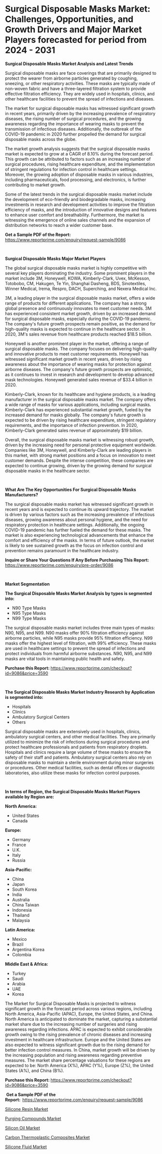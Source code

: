 <p><h1>Surgical Disposable Masks Market: Challenges, Opportunities, and Growth Drivers and Major Market Players forecasted for period from 2024 - 2031</h1></p><p><strong>Surgical Disposable Masks Market Analysis and Latest Trends</strong></p>
<p><p>Surgical disposable masks are face coverings that are primarily designed to protect the wearer from airborne particles generated by coughing, sneezing, or other respiratory activities. These masks are typically made of non-woven fabric and have a three-layered filtration system to provide effective filtration efficiency. They are widely used in hospitals, clinics, and other healthcare facilities to prevent the spread of infections and diseases.</p><p>The market for surgical disposable masks has witnessed significant growth in recent years, primarily driven by the increasing prevalence of respiratory diseases, the rising number of surgical procedures, and the growing awareness regarding the importance of wearing masks to prevent the transmission of infectious diseases. Additionally, the outbreak of the COVID-19 pandemic in 2020 further propelled the demand for surgical disposable masks across the globe.</p><p>The market growth analysis suggests that the surgical disposable masks market is expected to grow at a CAGR of 8.10% during the forecast period. This growth can be attributed to factors such as an increasing number of surgical procedures, rising healthcare expenditure, and the implementation of stringent regulations for infection control in healthcare settings. Moreover, the growing adoption of disposable masks in various industries, including pharmaceuticals, food processing, and electronics, is further contributing to market growth.</p><p>Some of the latest trends in the surgical disposable masks market include the development of eco-friendly and biodegradable masks, increasing investments in research and development activities to improve the filtration efficiency of masks, and the introduction of innovative designs and features to enhance user comfort and breathability. Furthermore, the market is witnessing the emergence of online sales channels and the expansion of distribution networks to reach a wider customer base.</p></p>
<p><strong>Get a Sample PDF of the Report:&nbsp;</strong> <a href="https://www.reportprime.com/enquiry/request-sample/9086">https://www.reportprime.com/enquiry/request-sample/9086</a></p>
<p>&nbsp;</p>
<p><strong>Surgical Disposable Masks Major Market Players</strong></p>
<p><p>The global surgical disposable masks market is highly competitive with several key players dominating the industry. Some prominent players in the market include 3M, Honeywell, KOWA, Kimberly-Clark, Uvex, McKesson, Totobobo, CM, Hakugen, Te Yin, Shanghai Dasheng, BDS, Sinotextiles, Winner Medical, Irema, Respro, DACH, Superching, and Nexera Medical Inc.</p><p>3M, a leading player in the surgical disposable masks market, offers a wide range of products for different applications. The company has a strong global presence and continuously innovates to meet customer needs. 3M has experienced consistent market growth, driven by an increased demand for surgical disposable masks, especially during the COVID-19 pandemic. The company's future growth prospects remain positive, as the demand for high-quality masks is expected to continue in the healthcare sector. In 2020, 3M's sales revenue from healthcare products reached $18.5 billion.</p><p>Honeywell is another prominent player in the market, offering a range of surgical disposable masks. The company focuses on delivering high-quality and innovative products to meet customer requirements. Honeywell has witnessed significant market growth in recent years, driven by rising awareness about the importance of wearing masks for protection against airborne diseases. The company's future growth prospects are optimistic, as it continues to invest in research and development to develop advanced mask technologies. Honeywell generated sales revenue of $33.4 billion in 2020.</p><p>Kimberly-Clark, known for its healthcare and hygiene products, is a leading manufacturer in the surgical disposable masks market. The company offers a wide range of masks for various applications, including surgical masks. Kimberly-Clark has experienced substantial market growth, fueled by the increased demand for masks globally. The company's future growth is expected to be driven by rising healthcare expenditure, stringent regulatory requirements, and the importance of infection prevention. In 2020, Kimberly-Clark generated sales revenue of approximately $19 billion.</p><p>Overall, the surgical disposable masks market is witnessing robust growth, driven by the increasing need for personal protective equipment worldwide. Companies like 3M, Honeywell, and Kimberly-Clark are leading players in this market, with strong market positions and a focus on innovation to meet customer demands. Despite the intense competition, these companies are expected to continue growing, driven by the growing demand for surgical disposable masks in the healthcare sector.</p></p>
<p>&nbsp;</p>
<p><strong>What Are The Key Opportunities For Surgical Disposable Masks Manufacturers?</strong></p>
<p><p>The surgical disposable masks market has witnessed significant growth in recent years and is expected to continue its upward trajectory. The market is driven by various factors such as the increasing prevalence of infectious diseases, growing awareness about personal hygiene, and the need for respiratory protection in healthcare settings. Additionally, the ongoing COVID-19 pandemic has further fueled the demand for these masks. The market is also experiencing technological advancements that enhance the comfort and efficiency of the masks. In terms of future outlook, the market is likely to see sustained growth as the focus on infection control and prevention remains paramount in the healthcare industry.</p></p>
<p><strong>Inquire or Share Your Questions If Any Before Purchasing This Report:</strong> <a href="https://www.reportprime.com/enquiry/pre-order/9086">https://www.reportprime.com/enquiry/pre-order/9086</a></p>
<p>&nbsp;</p>
<p><strong>Market Segmentation</strong></p>
<p><strong>The Surgical Disposable Masks Market Analysis by types is segmented into:</strong></p>
<p><ul><li>N90 Type Masks</li><li>N95 Type Masks</li><li>N99 Type Masks</li></ul></p>
<p><p>The surgical disposable masks market includes three main types of masks: N90, N95, and N99. N90 masks offer 90% filtration efficiency against airborne particles, while N95 masks provide 95% filtration efficiency. N99 masks offer the highest level of filtration, with 99% efficiency. These masks are used in healthcare settings to prevent the spread of infections and protect individuals from harmful airborne substances. N90, N95, and N99 masks are vital tools in maintaining public health and safety.</p></p>
<p><strong>Purchase this Report:&nbsp;</strong><a href="https://www.reportprime.com/checkout?id=9086&price=3590">https://www.reportprime.com/checkout?id=9086&price=3590</a></p>
<p>&nbsp;</p>
<p><strong>The Surgical Disposable Masks Market Industry Research by Application is segmented into:</strong></p>
<p><ul><li>Hospitals</li><li>Clinics</li><li>Ambulatory Surgical Centers</li><li>Others</li></ul></p>
<p><p>Surgical disposable masks are extensively used in hospitals, clinics, ambulatory surgical centers, and other medical facilities. They are primarily utilized to minimize the risk of infections during surgical procedures and protect healthcare professionals and patients from respiratory droplets. Hospitals and clinics require a large volume of these masks to ensure the safety of their staff and patients. Ambulatory surgical centers also rely on disposable masks to maintain a sterile environment during minor surgeries or procedures. Other medical facilities, such as dental offices or diagnostic laboratories, also utilize these masks for infection control purposes.</p></p>
<p>&nbsp;</p>
<p><strong>In terms of Region, the Surgical Disposable Masks Market Players available by Region are:</strong></p>
<p>
    <p> <strong> North America: </strong>
        <ul>
            <li>United States</li>
            <li>Canada</li>
        </ul>
        </p> 
    <p> <strong> Europe: </strong>
        <ul>
            <li>Germany</li>
            <li>France</li>
            <li>U.K.</li>
            <li>Italy</li>
            <li>Russia</li>
        </ul>
        </p> 
    <p> <strong> Asia-Pacific: </strong>
        <ul>
            <li>China</li>
            <li>Japan</li>
            <li>South Korea</li>
            <li>India</li>
            <li>Australia</li>
            <li>China Taiwan</li>
            <li>Indonesia</li>
            <li>Thailand</li>
            <li>Malaysia</li>
        </ul>
        </p> 
    <p> <strong> Latin America: </strong>
        <ul>
            <li>Mexico</li>
            <li>Brazil</li>
            <li>Argentina Korea</li>
            <li>Colombia</li>
        </ul>
        </p> 
    <p> <strong> Middle East & Africa: </strong>
        <ul>
            <li>Turkey</li>
            <li>Saudi</li>
            <li>Arabia</li>
            <li>UAE</li>
            <li>Korea</li>
        </ul>
    </p>
    </p>
<p><p>The Market for Surgical Disposable Masks is projected to witness significant growth in the forecast period across various regions, including North America, Asia-Pacific (APAC), Europe, the United States, and China. North America is anticipated to dominate the market, capturing a substantial market share due to the increasing number of surgeries and rising awareness regarding infections. APAC is expected to exhibit considerable growth owing to the rising prevalence of chronic diseases and increasing investment in healthcare infrastructure. Europe and the United States are also expected to witness significant growth due to the rising demand for better infection control measures. In China, market growth will be driven by the increasing population and rising awareness regarding preventive measures. The market share percentage valuations for these regions are expected to be: North America (X%), APAC (Y%), Europe (Z%), the United States (A%), and China (B%).</p></p>
<p><strong>Purchase this Report: </strong><a href="https://www.reportprime.com/checkout?id=9086&price=3590">https://www.reportprime.com/checkout?id=9086&price=3590</a></p>
<p>&nbsp;<strong>Get a Sample PDF of the Report:&nbsp;&nbsp;</strong><a href="https://www.reportprime.com/enquiry/request-sample/9086">https://www.reportprime.com/enquiry/request-sample/9086</a></p>
<p><strong></strong></p>
<p><p><a href="https://medium.com/@caleighhane2777/silicone-resin-market-outlook-industry-overview-and-forecast-2024-to-2031-f9a536c38ad3">Silicone Resin Market</a></p><p><a href="https://medium.com/@caleighhane2777/decoding-purging-compounds-market-metrics-market-share-trends-and-growth-patterns-473da512fcac">Purging Compounds Market</a></p><p><a href="https://medium.com/@caleighhane2777/silicon-oil-market-size-cagr-trends-2024-2030-64116528e8a8">Silicon Oil Market</a></p><p><a href="https://medium.com/@caleighhane2777/carbon-thermoplastic-composites-market-research-report-its-history-and-forecast-2024-to-2031-b2960508cdfd">Carbon Thermoplastic Composites Market</a></p><p><a href="https://medium.com/@caleighhane2777/silicone-fluid-market-furnishes-information-on-market-share-market-trends-and-market-growth-f86d47ba0a4e">Silicone Fluid Market</a></p></p>
